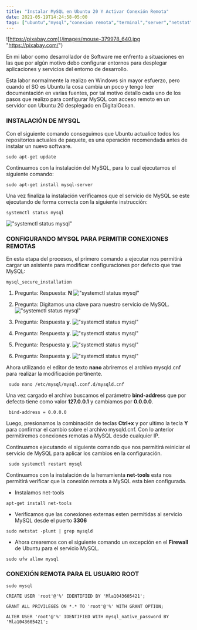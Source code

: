 ```yaml
---
title: "Instalar MySQL en Ubuntu 20 Y Activar Conexión Remota"
date: 2021-05-19T14:24:58-05:00
tags: ["ubuntu","mysql","conexion remota","terminal","server","netstat","ufw","root"]
---
```



![https://pixabay.com](/images/mouse-379978_640.jpg "https://pixabay.com/")

En mi labor como desarrollador de Software me enfrento a situaciones en las que por algún motivo debo configurar entornos para desplegar aplicaciones y servicios del entorno de desarrollo.

Esta labor normalmente la realizo en Windows sin mayor esfuerzo, pero cuando el SO es Ubuntu la cosa cambia un poco y tengo leer documentación en varias fuentes, por tal motivo detallo cada uno de los pasos que realizo para configurar MySQL con acceso remoto en un servidor con Ubuntu 20 desplegado en DigitalOcean.

### INSTALACIÓN DE MYSQL

Con el siguiente comando conseguimos que Ubuntu actualice todos los repositorios actuales de paquete, es una operación recomendada antes de instalar un nuevo software.

```console
sudo apt-get update
```

Continuamos con la instalación del MySQL, para lo cual ejecutamos el siguiente comando:

```console
sudo apt-get install mysql-server
```
Una vez finaliza la instalación verificamos que el servicio de MySQL se este ejecutando de forma correcta con la siguiente instrucción:

```console
systemctl status mysql
```

!["systemctl status mysql"](/images/mysql_ubuntu/systemctl_status_mysql.png "systemctl status mysql")

### CONFIGURANDO MYSQL PARA PERMITIR CONEXIONES REMOTAS

En esta etapa del procesos, el primero comando a ejecutar nos permitirá cargar un asistente para  modificar configuraciones por defecto que trae MySQL:

```console
mysql_secure_installation
```

1. Pregunta:  Respuesta: **N**
!["systemctl status mysql"](/images/mysql_ubuntu/mysql_secure_installation_1.png "systemctl status mysql")

2. Pregunta:  Digitamos una clave para nuestro servicio de MySQL.
!["systemctl status mysql"](/images/mysql_ubuntu/mysql_secure_installation_2.png "systemctl status mysql")

3. Pregunta:  Respuesta **y**.
!["systemctl status mysql"](/images/mysql_ubuntu/mysql_secure_installation_3.png "systemctl status mysql")

4. Pregunta:  Respuesta **y**.
!["systemctl status mysql"](/images/mysql_ubuntu/mysql_secure_installation_4.png "systemctl status mysql")

5. Pregunta:  Respuesta **y**.
!["systemctl status mysql"](/images/mysql_ubuntu/mysql_secure_installation_5.png "systemctl status mysql")

6. Pregunta:  Respuesta **y**.
!["systemctl status mysql"](/images/mysql_ubuntu/mysql_secure_installation_6.png "systemctl status mysql")

Ahora utilizando el editor de texto **nano** abriremos el archivo mysqld.cnf para realizar la modificación pertinente.

```console
 sudo nano /etc/mysql/mysql.conf.d/mysqld.cnf
```

Una vez cargado el archivo buscamos el parámetro **bind-address** que por defecto tiene como valor **127.0.0.1** y cambiamos por **0.0.0.0**.

```console
 bind-address = 0.0.0.0
```

Luego,  presionamos la combinación de teclas **Ctrl+x** y por ultimo la tecla **Y** para confirmar el cambio sobre el archivo mysqld.cnf.
Con lo anterior permitiremos conexiones remotas a MySQL desde cualquier IP.

Continuamos ejecutando el siguiente comando que nos permitirá reiniciar el servicio de MySQL para aplicar los cambios en la configuración.

```console
 sudo systemctl restart mysql
```

Continuamos con la instalación de la herramienta **net-tools** esta nos permitirá verificar que la conexión remota a MySQL esta bien configurada. 

* Instalamos net-tools
```console
apt-get install net-tools
```
* Verificamos que las conexiones externas esten permitidas al servicio MySQL desde el puerto **3306**
```console
sudo netstat -plunt | grep mysqld
```

* Ahora crearemos con el siguiente comando un excepción en el **Firewall** de Ubuntu para el servicio MySQL.

```console
sudo ufw allow mysql
```

### CONEXIÓN REMOTA PARA EL USUARIO ROOT

```console
sudo mysql
```

```mysql
CREATE USER 'root'@'%' IDENTIFIED BY 'Mla1043605421';
```

```mysql
GRANT ALL PRIVILEGES ON *.* TO 'root'@'%' WITH GRANT OPTION;
```

```mysql
ALTER USER 'root'@'%' IDENTIFIED WITH mysql_native_password BY 'Mla1043605421';
```
